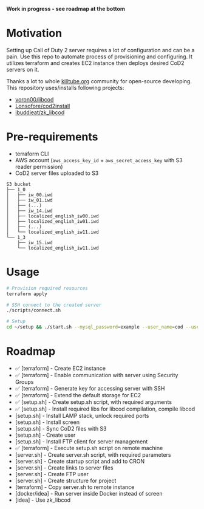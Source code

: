 **Work in progress - see roadmap at the bottom**

# Motivation

Setting up Call of Duty 2 server requires a lot of configuration and can be a pain. Use this repo to automate process of provisioning and configuring. It utilizes terraform and creates EC2 instance then deploys desired CoD2 servers on it.

Thanks a lot to whole [killtube.org](https://killtube.org/) community for open-source developing. This repository uses/installs following projects:
- [voron00/libcod](https://github.com/voron00/libcod)
- [Lonsofore/cod2install](https://github.com/Lonsofore/cod2install)
- [ibuddieat/zk_libcod](https://github.com/ibuddieat/zk_libcod)

# Pre-requirements

- terraform CLI
- AWS account (`aws_access_key_id` + `aws_secret_access_key` with S3 reader permission) 
- CoD2 server files uploaded to S3

```
S3 bucket
├── 1_0
│   ├── iw_00.iwd
│   ├── iw_01.iwd
│   ├── (...)
│   ├── iw_14.iwd
│   ├── localized_english_iw00.iwd
│   ├── localized_english_iw01.iwd
│   ├── (...)
│   └── localized_english_iw11.iwd
└── 1_3
    ├── iw_15.iwd
    └── localized_english_iw11.iwd
```

# Usage

```sh
# Provision required resources
terraform apply

# SSH connect to the created server
./scripts/connect.sh

# Setup
cd ~/setup && ./start.sh --mysql_password=example --user_name=cod --user_password=example --aws_access_key_id=example --aws_secret_access_key=example --s3_bucket_name=example
```

# Roadmap

- ✅ [terraform] - Create EC2 instance
- ✅ [terraform] - Enable communication with server using Security Groups
- ✅ [terraform] - Generate key for accessing server with SSH
- ✅ [terraform] - Extend the default storage for EC2
- ✅ [setup.sh] - Create setup.sh script, with required arguments
- ✅ [setup.sh] - Install required libs for libcod compilation, compile libcod
- [setup.sh] - Install LAMP stack, unlock required ports
- [setup.sh] - Install screen
- [setup.sh] - Sync CoD2 files with S3
- [setup.sh] - Create user
- [setup.sh] - Install FTP client for server management
- ✅ [terraform] - Execute setup.sh script on remote machine
- [server.sh] - Create server.sh script, with required parameters
- [server.sh] - Create startup script and add to CRON
- [server.sh] - Create links to server files
- [server.sh] - Create FTP user
- [server.sh] - Create structure for project
- [terraform] - Copy server.sh to remote instance
- [docker/idea] - Run server inside Docker instead of screen
- [idea] - Use zk_libcod
